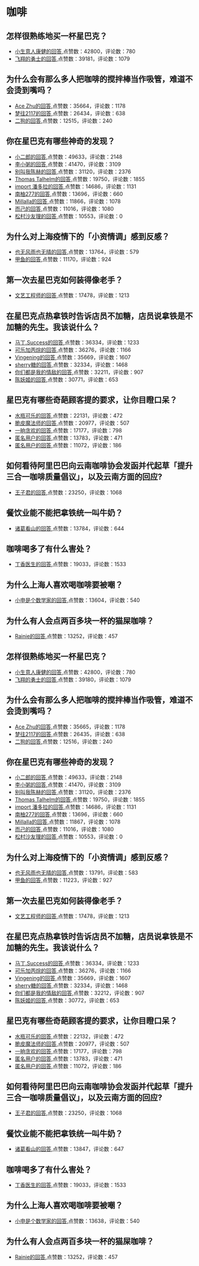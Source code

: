 # 咖啡
## 怎样很熟练地买一杯星巴克？
- [小生意人康健的回答](https://www.zhihu.com/question/296950787/answer/1185087260),点赞数：42800，评论数：780
- [飞翔的勇士的回答](https://www.zhihu.com/question/296950787/answer/1187493000),点赞数：39181，评论数：1079
## 为什么会有那么多人把咖啡的搅拌棒当作吸管，难道不会烫到嘴吗？
- [Ace Zhu的回答](https://www.zhihu.com/question/347277570/answer/833114877),点赞数：35664，评论数：1178
- [梦往2117的回答](https://www.zhihu.com/question/347277570/answer/884958996),点赞数：26434，评论数：638
- [二狗的回答](https://www.zhihu.com/question/347277570/answer/834457055),点赞数：12515，评论数：240
## 你在星巴克有哪些神奇的发现？
- [小二郎的回答](https://www.zhihu.com/question/274851168/answer/384704004),点赞数：49633，评论数：2148
- [李小粥的回答](https://www.zhihu.com/question/274851168/answer/426255801),点赞数：41470，评论数：3109
- [别叫我陈赫的回答](https://www.zhihu.com/question/274851168/answer/462327489),点赞数：31120，评论数：2376
- [Thomas Talhelm的回答](https://www.zhihu.com/question/274851168/answer/384375770),点赞数：19750，评论数：1855
- [import 潘多拉的回答](https://www.zhihu.com/question/274851168/answer/427127817),点赞数：14686，评论数：1131
- [南柚277的回答](https://www.zhihu.com/question/274851168/answer/442930046),点赞数：13696，评论数：660
- [Millalla的回答](https://www.zhihu.com/question/274851168/answer/386962513),点赞数：11866，评论数：1078
- [而己的回答](https://www.zhihu.com/question/274851168/answer/385365338),点赞数：11016，评论数：1080
- [松村沙友理的回答](https://www.zhihu.com/question/274851168/answer/386519926),点赞数：10553，评论数：0
## 为什么对上海疫情下的「小资情调」感到反感？
- [也无风雨也无晴的回答](https://www.zhihu.com/question/526307676/answer/-1848447858),点赞数：13764，评论数：579
- [甲鱼的回答](https://www.zhihu.com/question/526307676/answer/-1835452108),点赞数：11170，评论数：924
## 第一次去星巴克如何装得像老手？
- [文艺工程师的回答](https://www.zhihu.com/question/20013875/answer/255345894),点赞数：17478，评论数：1213
## 在星巴克点热拿铁时告诉店员不加糖，店员说拿铁是不加糖的先生。我该说什么？
- [马丁.Success的回答](https://www.zhihu.com/question/36113637/answer/142800764),点赞数：36334，评论数：1233
- [可乐加丙烷的回答](https://www.zhihu.com/question/36113637/answer/755710404),点赞数：36276，评论数：1166
- [Vingening的回答](https://www.zhihu.com/question/36113637/answer/426727460),点赞数：35669，评论数：1607
- [sherry糖的回答](https://www.zhihu.com/question/36113637/answer/1325182336),点赞数：32334，评论数：1468
- [你们都是我的情敌的回答](https://www.zhihu.com/question/36113637/answer/142479828),点赞数：32211，评论数：907
- [陈妖姬的回答](https://www.zhihu.com/question/36113637/answer/720503646),点赞数：30771，评论数：653
## 星巴克有哪些奇葩顾客提的要求，让你目瞪口呆？
- [水瓶可乐的回答](https://www.zhihu.com/question/30821648/answer/636120498),点赞数：22131，评论数：472
- [脆皮魔法师的回答](https://www.zhihu.com/question/30821648/answer/762611864),点赞数：20977，评论数：507
- [一晌贪欢的回答](https://www.zhihu.com/question/30821648/answer/801870220),点赞数：17177，评论数：798
- [匿名用户的回答](https://www.zhihu.com/question/30821648/answer/811134838),点赞数：13783，评论数：471
- [匿名用户的回答](https://www.zhihu.com/question/30821648/answer/82067416),点赞数：11072，评论数：186
## 如何看待阿里巴巴向云南咖啡协会发函并代起草「提升三合一咖啡质量倡议」，以及云南方面的回应?
- [王子君的回答](https://www.zhihu.com/question/437565923/answer/1657680341),点赞数：23250，评论数：1068
## 餐饮业能不能把拿铁统一叫牛奶？
- [诸葛看山的回答](https://www.zhihu.com/question/355833613/answer/993554830),点赞数：13784，评论数：644
## 咖啡喝多了有什么害处？
- [丁香医生的回答](https://www.zhihu.com/question/21967703/answer/173854087),点赞数：19033，评论数：1533
## 为什么上海人喜欢喝咖啡要被嘲？
- [小申是个数学家的回答](https://www.zhihu.com/question/525727358/answer/-1853902124),点赞数：13604，评论数：540
## 为什么有人会点两百多块一杯的猫屎咖啡？
- [Rainie的回答](https://www.zhihu.com/question/21128697/answer/64846118),点赞数：13252，评论数：457
## 怎样很熟练地买一杯星巴克？
- [小生意人康健的回答](https://www.zhihu.com/question/296950787/answer/1185087260),点赞数：42800，评论数：780
- [飞翔的勇士的回答](https://www.zhihu.com/question/296950787/answer/1187493000),点赞数：39180，评论数：1079
## 为什么会有那么多人把咖啡的搅拌棒当作吸管，难道不会烫到嘴吗？
- [Ace Zhu的回答](https://www.zhihu.com/question/347277570/answer/833114877),点赞数：35665，评论数：1178
- [梦往2117的回答](https://www.zhihu.com/question/347277570/answer/884958996),点赞数：26435，评论数：638
- [二狗的回答](https://www.zhihu.com/question/347277570/answer/834457055),点赞数：12516，评论数：240
## 你在星巴克有哪些神奇的发现？
- [小二郎的回答](https://www.zhihu.com/question/274851168/answer/384704004),点赞数：49633，评论数：2148
- [李小粥的回答](https://www.zhihu.com/question/274851168/answer/426255801),点赞数：41470，评论数：3109
- [别叫我陈赫的回答](https://www.zhihu.com/question/274851168/answer/462327489),点赞数：31120，评论数：2376
- [Thomas Talhelm的回答](https://www.zhihu.com/question/274851168/answer/384375770),点赞数：19750，评论数：1855
- [import 潘多拉的回答](https://www.zhihu.com/question/274851168/answer/427127817),点赞数：14686，评论数：1131
- [南柚277的回答](https://www.zhihu.com/question/274851168/answer/442930046),点赞数：13696，评论数：660
- [Millalla的回答](https://www.zhihu.com/question/274851168/answer/386962513),点赞数：11867，评论数：1078
- [而己的回答](https://www.zhihu.com/question/274851168/answer/385365338),点赞数：11016，评论数：1080
- [松村沙友理的回答](https://www.zhihu.com/question/274851168/answer/386519926),点赞数：10553，评论数：0
## 为什么对上海疫情下的「小资情调」感到反感？
- [也无风雨也无晴的回答](https://www.zhihu.com/question/526307676/answer/-1848447858),点赞数：13791，评论数：583
- [甲鱼的回答](https://www.zhihu.com/question/526307676/answer/-1835452108),点赞数：11223，评论数：927
## 第一次去星巴克如何装得像老手？
- [文艺工程师的回答](https://www.zhihu.com/question/20013875/answer/255345894),点赞数：17478，评论数：1213
## 在星巴克点热拿铁时告诉店员不加糖，店员说拿铁是不加糖的先生。我该说什么？
- [马丁.Success的回答](https://www.zhihu.com/question/36113637/answer/142800764),点赞数：36334，评论数：1233
- [可乐加丙烷的回答](https://www.zhihu.com/question/36113637/answer/755710404),点赞数：36276，评论数：1166
- [Vingening的回答](https://www.zhihu.com/question/36113637/answer/426727460),点赞数：35669，评论数：1607
- [sherry糖的回答](https://www.zhihu.com/question/36113637/answer/1325182336),点赞数：32334，评论数：1468
- [你们都是我的情敌的回答](https://www.zhihu.com/question/36113637/answer/142479828),点赞数：32212，评论数：907
- [陈妖姬的回答](https://www.zhihu.com/question/36113637/answer/720503646),点赞数：30772，评论数：653
## 星巴克有哪些奇葩顾客提的要求，让你目瞪口呆？
- [水瓶可乐的回答](https://www.zhihu.com/question/30821648/answer/636120498),点赞数：22132，评论数：472
- [脆皮魔法师的回答](https://www.zhihu.com/question/30821648/answer/762611864),点赞数：20977，评论数：507
- [一晌贪欢的回答](https://www.zhihu.com/question/30821648/answer/801870220),点赞数：17177，评论数：798
- [匿名用户的回答](https://www.zhihu.com/question/30821648/answer/811134838),点赞数：13783，评论数：471
- [匿名用户的回答](https://www.zhihu.com/question/30821648/answer/82067416),点赞数：11072，评论数：186
## 如何看待阿里巴巴向云南咖啡协会发函并代起草「提升三合一咖啡质量倡议」，以及云南方面的回应?
- [王子君的回答](https://www.zhihu.com/question/437565923/answer/1657680341),点赞数：23250，评论数：1068
## 餐饮业能不能把拿铁统一叫牛奶？
- [诸葛看山的回答](https://www.zhihu.com/question/355833613/answer/993554830),点赞数：13847，评论数：647
## 咖啡喝多了有什么害处？
- [丁香医生的回答](https://www.zhihu.com/question/21967703/answer/173854087),点赞数：19033，评论数：1533
## 为什么上海人喜欢喝咖啡要被嘲？
- [小申是个数学家的回答](https://www.zhihu.com/question/525727358/answer/-1853902124),点赞数：13638，评论数：540
## 为什么有人会点两百多块一杯的猫屎咖啡？
- [Rainie的回答](https://www.zhihu.com/question/21128697/answer/64846118),点赞数：13252，评论数：457

